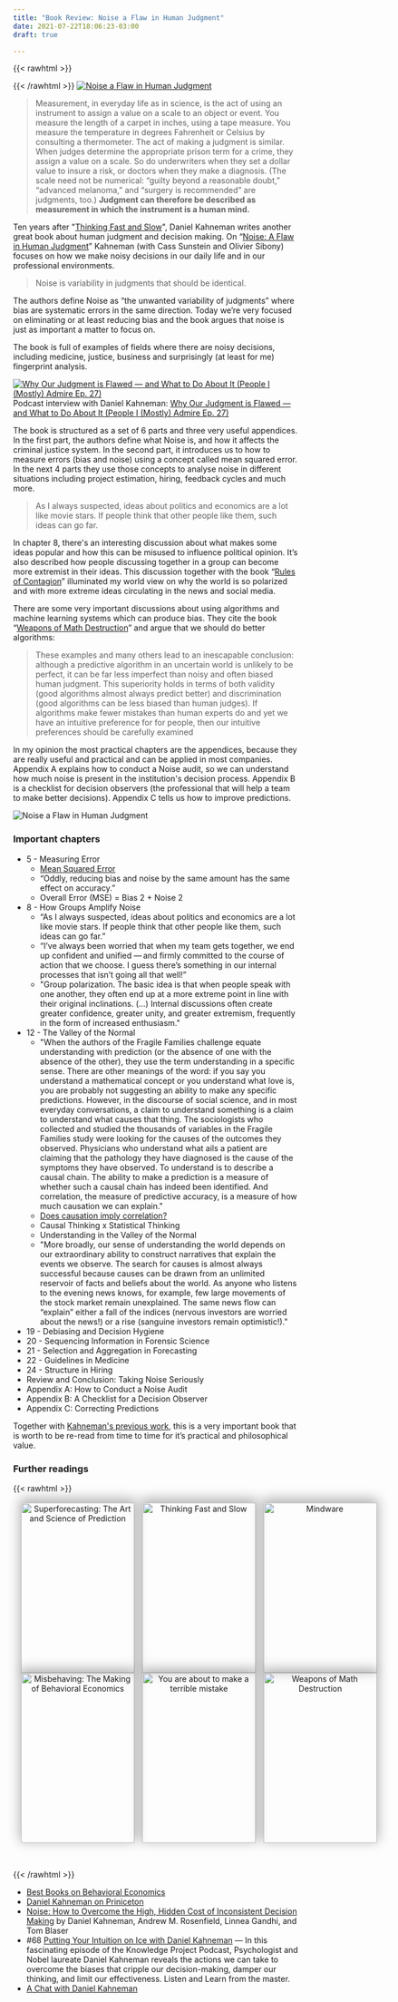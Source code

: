 ```yaml
---
title: "Book Review: Noise a Flaw in Human Judgment"
date: 2021-07-22T18:06:23-03:00
draft: true

---
```

{{< rawhtml >}}
<style>
article.books { width: 100% }
.bookshelf { margin: 2rem auto; text-align: center; position: relative; }
.book-grid { z-index: 2; position: relative; -webkit-transform: translateY(-15px); transform: translateY(-15px); }
.book-grid ul { list-style: none; padding: 0; margin: 0; display: grid; grid-template-columns: repeat(3, 1fr); }
/*.book-grid ul li {  padding-left: 1.5em; }*/
.book-grid ul img { display: block; box-shadow: 0px -5px 20px 2px rgba(0, 0, 0, 0.3); width: 200px; height: 300px; -o-object-fit: cover; object-fit: cover; }
.book-description { width: 200px; background-color: #000; height: 300px; font-size: 1em; padding: 5px;}
.book-description a { color: #fff; word-break: normal }
.shelf { position: absolute; bottom: 0; left: 0; width: 100%; height: 1rem; background-color: #f9f9f9; border-radius: 2px; z-index: 3; }
.shelf-shadows { position: absolute; bottom: 0; left: 0; width: 100%; height: 1rem; border-radius: 2px; z-index: 1;
  box-shadow: 0px -5px 3px 0px rgba(170, 170, 170, 0.2), 0px 15px 20px 0px rgba(170, 170, 170, 0.7), 0px 5px 5px 0px rgba(119, 119, 119, 0.3);
}
.book-grid ul li .book-description { display: none; }
.book-grid ul li:hover img { display: none; }
.book-grid ul li:hover { margin-bottom: -3em !important; }
.book-grid ul li:hover .book-description { display: block; }
@media screen and (max-width: 1024px) {
​        .book-grid ul { grid-template-columns: repeat(3, 1fr); }
        .book-grid ul li { padding-left: 1.0em; }
}
@media screen and (max-width: 800px) {
​        .book-grid ul { grid-template-columns: repeat(1, 1fr); }
​        .book-grid ul li {  padding-bottom*: 1.5em; }
​        .shelf-shadows, .shelf { display: none;}
​        article { margin-bottom: -5em !important; }
}
</style>
{{< /rawhtml >}}
[![Noise a Flaw in Human Judgment](/images/noise-book.jpg)](https://amzn.to/3ztD15o)

> Measurement, in everyday life as in science, is the act of using an instrument to assign a value on a scale to an object or event. You measure the length of a carpet in inches, using a tape measure. You measure the temperature in degrees Fahrenheit or Celsius by consulting a thermometer. The act of making a judgment is similar. When judges determine the appropriate prison term for a crime, they assign a value on a scale. So do underwriters when they set a dollar value to insure a risk, or doctors when they make a diagnosis. (The scale need not be numerical: “guilty beyond a reasonable doubt,” “advanced melanoma,” and “surgery is recommended” are judgments, too.) **Judgment can therefore be described as measurement in which the instrument is a human mind.**

Ten years after "[Thinking Fast and Slow](https://amzn.to/3ztD15o)", Daniel Kahneman writes another great book about human judgment and decision making. On “[Noise: A Flaw in Human Judgment](https://amzn.to/3ztD15o)” Kahneman (with Cass Sunstein and Olivier Sibony) focuses on how we make noisy decisions in our daily life and in our professional environments.

> Noise is variability in judgments that should be identical.

The authors define Noise as “the unwanted variability of judgments” where bias are systematic errors in the same direction. Today we’re very focused on eliminating or at least reducing bias and the book argues that noise is just as important a matter to focus on.

The book is full of examples of fields where there are noisy decisions, including medicine, justice, business and surprisingly (at least for me) fingerprint analysis.

[![Why Our Judgment is Flawed — and What to Do About It (People I (Mostly) Admire Ep. 27)](/images/kahneman-people-i-mostly-admire.png)](https://freakonomics.com/podcast/pima-daniel-kahneman/)Podcast interview with Daniel Kahneman: [Why Our Judgment is Flawed — and What to Do About It (People I (Mostly) Admire Ep. 27)](https://freakonomics.com/podcast/pima-daniel-kahneman/)

The book is structured as a set of 6 parts and three very useful appendices. In the first part, the authors define what Noise is, and how it affects the criminal justice system. In the second part, it introduces us to how to measure errors (bias and noise) using a concept called mean squared error. In the next 4 parts they use those concepts to analyse noise in different situations including project estimation, hiring, feedback cycles and much more.

> As I always suspected, ideas about politics and economics are a lot like movie stars. If people think that other people like them, such ideas can go far.

In chapter 8, there's an interesting discussion about what makes some ideas popular and how this can be misused to influence political opinion. It’s also described how people discussing together in a group can become more extremist in their ideas. This discussion together with the book “[Rules of Contagion](https://amzn.to/2Tu0pk1)” illuminated my world view on why the world is so polarized and with more extreme ideas circulating in the news and social media.

There are some very important discussions about using algorithms and machine learning systems which can produce bias. They cite the book “[Weapons of Math Destruction](https://amzn.to/3y14fQz)” and argue that we should do better algorithms:

> These examples and many others lead to an inescapable conclusion: although a predictive algorithm in an uncertain world is unlikely to be perfect, it can be far less imperfect than noisy and often ­biased human judgment. This superiority holds in terms of both validity (good algorithms almost always predict better) and discrimination (good algorithms can be less biased than human judges). If algorithms make fewer mistakes than human experts do and yet we have an intuitive preference for for people, then our intuitive preferences should be carefully examined

In my opinion the most practical chapters are the appendices, because they are really useful and practical and can be applied in most companies. Appendix A explains how to conduct a Noise audit, so we can understand how much noise is present in the institution's decision process. Appendix B is a checklist for decision observers (the professional that will help a team to make better decisions). Appendix C tells us how to improve predictions.

![Noise a Flaw in Human Judgment](/images/noise-bias-checklist.png)

### Important chapters

- 5 - Measuring Error
  - [Mean Squared Error](https://en.wikipedia.org/wiki/Mean_squared_error)
  - “Oddly, reducing bias and noise by the same amount has the same
    effect on accuracy.”
  - Overall Error (MSE) = Bias 2 + Noise 2
- 8 - How Groups Amplify Noise
  - “As I always suspected, ideas about politics and economics are a lot like movie stars. If people think that other people like them, such ideas can go far.”
  - “I’ve always been worried that when my team gets together, we end up confident and unified — ­and firmly committed to the course of action that we choose. I guess there’s something in our internal
    processes that isn’t going all that well!”
  - "Group polarization. The basic idea is that when people speak with one another, they often end up at a more extreme point in line with their original inclinations. (...) Internal discussions often create greater confidence, greater unity, and greater extremism, frequently in the form of increased enthusiasm."
- 12 - The Valley of the Normal
  - "When the authors of the Fragile Families challenge equate understanding with prediction (or the absence of one with the absence of the other), they use the term understanding in a specific sense. There are other meanings of the word: if you say you understand a mathematical concept or you understand what love is, you are probably not suggesting an ability to make any specific predictions.
    However, in the discourse of social science, and in most everyday conversations, a claim to understand something is a claim to understand what causes that thing. The sociologists who collected and studied the thousands of variables in the Fragile Families study were looking for the causes of the outcomes they observed. Physicians who understand what ails a patient are claiming that the pathology they have diagnosed is the cause of the symptoms they have observed. To understand is to describe a causal chain. The ability to make a prediction is a measure of whether such a causal chain has indeed been identified. And correlation, the measure of predictive accuracy, is a measure of how much causation we can explain."
  - [Does causation imply correlation?](https://stats.stackexchange.com/questions/26300/does-causation-imply-correlation)
  - Causal Thinking x Statistical Thinking
  - Understanding in the Valley of the Normal
  - "More broadly, our sense of understanding the world depends on our extraordinary ability to construct narratives that explain the events we observe. The search for causes is almost always successful because causes can be drawn from an unlimited reservoir of facts and beliefs about the world. As anyone who listens to the evening news knows, for example, few large movements of the stock market remain unexplained. The same news flow can “explain” either a fall of the indices (nervous investors are worried about the news!) or a rise (sanguine investors remain optimistic!)."
- 19 - Debiasing and Decision Hygiene
- 20 - Sequencing Information in Forensic Science
- 21 - Selection and Aggregation in Forecasting
- 22 - Guidelines in Medicine
- 24 - Structure in Hiring
- Review and Conclusion: Taking Noise Seriously
- Appendix A: How to Conduct a Noise Audit
- Appendix B: A Checklist for a Decision Observer
- Appendix C: Correcting Predictions

Together with [Kahneman's previous work](https://scholar.princeton.edu/kahneman/publications-0), this is a very important book that is worth to be re-read from time to time for it’s practical and philosophical value.

### Further readings

{{< rawhtml >}}
<article class="books">
        <div class="bookshelf">
                <div class="book-grid">
                        <ul>
                                <li>
                                        <a href="https://amzn.to/3iD7R4R">
                                                <img src="/images/book-superforecasting.jpg" alt="Superforecasting: The Art and Science of Prediction" class="book-image">
                                        </a>
                                        <p class="book-description">
                                                <a href="https://amzn.to/3iD7R4R">Superforecasting: The Art and Science of Prediction</a>
                                                <span><br>Philip Tetlok</span>
                                        </p>
                                </li>
                                <li>
                                        <a href="https://amzn.to/2W3RFlx">
                                                <img src="/images/book-fast-and-slow.jpg" alt="Thinking Fast and Slow" class="book-image">
                                        </a>
                                        <p class="book-description">
                                                <a href="https://amzn.to/2W3RFlx">Thinking Fast and Slow</a>
                                                <span><br>Daniel Kahneman</span>
                                        </p>
                                </li>
                                <li>
                                        <a href="https://amzn.to/3eP5n2l">
                                                <img src="/images/book-mindware.webp" alt="Mindware" class="book-image">
                                        </a>
                                        <p class="book-description">
                                                <a href="https://amzn.to/3eP5n2l">Mindware: Tools for Smart Thinking</a>
                                                <span><br>Richard Nisbett</span>
                                        </p>
                                </li>
                                <li>
                                        <a href="https://amzn.to/2ULMLJA">
                                                <img src="/images/book-misbehaving.jpg" alt="Misbehaving: The Making of Behavioral Economics" class="book-image">
                                        </a>
                                        <p class="book-description">
                                                <a href="https://amzn.to/2ULMLJA">Misbehaving: The Making of Behavioral Economics</a>
                                                <span><br>Richard Thaler</span>
                                        </p>
                                </li>
                                <li>
                                        <a href="https://amzn.to/3kSY1P8">
                                                <img src="/images/book-you-are-about-to-make-a-terrible-mistake.jpg" alt="You are about to make a terrible mistake" class="book-image">
                                        </a>
                                        <p class="book-description">
                                                <a href="https://amzn.to/3kSY1P8">You are about to make a terrible mistake</a>
                                                <span><br>Richard Thaler</span>
                                        </p>
                                </li>
                                <li>
                                        <a href="https://amzn.to/3y14fQz">
                                                <img src="/images/book-weapons-of-math-destruction.jpg" alt="Weapons of Math Destruction" class="book-image">
                                        </a>
                                        <p class="book-description">
                                                <a href="https://amzn.to/3y14fQz">Weapons of Math Destruction</a>
                                                <span><br>Cathy O'Neil</span>
                                        </p>
                                </li>
                        </ul>
                </div>
        </div>
</article>
{{< /rawhtml >}}

- [Best Books on Behavioral Economics](https://fivebooks.com/best-books/behavioural-economics-dan-ariely/)
- [Daniel Kahneman on Priniceton](https://scholar.princeton.edu/kahneman/publications-0)
- [Noise: How to Overcome the High, Hidden Cost of Inconsistent Decision Making](https://rapaport.com/wp-content/uploads/2020/09/20171001-AR-HBR-Noise.pdf) by Daniel Kahneman, Andrew M. Rosenfield, Linnea Gandhi, and Tom Blaser
- #68 [Putting Your Intuition on Ice with Daniel Kahneman](https://fs.blog/daniel-kahneman/) — In this fascinating episode of the Knowledge Project Podcast, Psychologist and Nobel laureate Daniel Kahneman reveals the actions we can take to overcome the biases that cripple our decision-making, damper our thinking, and limit our effectiveness. Listen and Learn from the master.
- [A Chat with Daniel Kahneman](https://www.collaborativefund.com/blog/a-chat-with-daniel-kahneman/)
